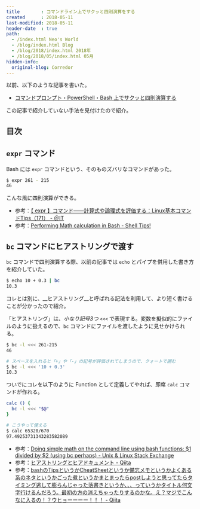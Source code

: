 ```yaml
---
title        : コマンドライン上でサクッと四則演算をする
created      : 2018-05-11
last-modified: 2018-05-11
header-date  : true
path:
  - /index.html Neo's World
  - /blog/index.html Blog
  - /blog/2018/index.html 2018年
  - /blog/2018/05/index.html 05月
hidden-info:
  original-blog: Corredor
---
```


以前、以下のような記事を書いた。

- [コマンドプロンプト・PowerShell・Bash 上でサクッと四則演算する](/blog/2017/05/09-01.html)

この記事で紹介していない手法を見付けたので紹介。

## 目次

## `expr` コマンド

Bash には `expr` コマンドという、そのものズバリなコマンドがあった。

```bash
$ expr 261 - 215
46
```

こんな風に四則演算ができる。

- 参考：[【 expr 】コマンド――計算式や論理式を評価する：Linux基本コマンドTips（171） - ＠IT](http://www.atmarkit.co.jp/ait/articles/1712/28/news019.html)
- 参考：[Performing Math calculation in Bash - Shell Tips!](https://www.shell-tips.com/2010/06/14/performing-math-calculation-in-bash/)

## `bc` コマンドにヒアストリングで渡す

`bc` コマンドで四則演算する際、以前の記事では `echo` とパイプを併用した書き方を紹介していた。

```bash
$ echo 10 + 0.3 | bc
10.3
```

コレとは別に、__ヒアストリング__と呼ばれる記法を利用して、より短く書けることが分かったので紹介。

「ヒアストリング」は、_小なり記号3つ `<<<`_ で表現する。変数を擬似的にファイルのように扱えるので、`bc` コマンドにファイルを渡したように見せかけられる。

```bash
$ bc -l <<< 261-215
46

# スペースを入れると「+」や「-」の記号が評価されてしまうので、クォートで囲む
$ bc -l <<< '10 + 0.3'
10.3
```

ついでにコレを以下のように Function として定義してやれば、即席 `calc` コマンドが作れる。

```bash
calc () {
  bc -l <<< "$@"
}

# こうやって使える
$ calc 65320/670
97.49253731343283582089
```

- 参考：[Doing simple math on the command line using bash functions: $1 divided by $2 (using bc perhaps) - Unix & Linux Stack Exchange](https://unix.stackexchange.com/a/30486)
- 参考：[ヒアストリングとヒアドキュメント - Qiita](https://qiita.com/ogiw/items/ac77a3bbb813351099a1)
- 参考：[bashのTipsというかCheatSheetというか備忘メモというかよくある系のネタというかごった煮というかまとまったらpostしようと思ってたらタイミング逃して膨らんじゃった落書きというか、、、っていうかタイトル何文字行けるんだろう。最初の方の消えちゃったりするのかな。え？マジでこんなに入るの！？ウヒョーーーー！！！ - Qiita](https://qiita.com/kiida/items/3beb1bf718cdc2f0798a#%E3%83%92%E3%82%A2%E3%82%B9%E3%83%88%E3%83%AA%E3%83%B3%E3%82%B0)
